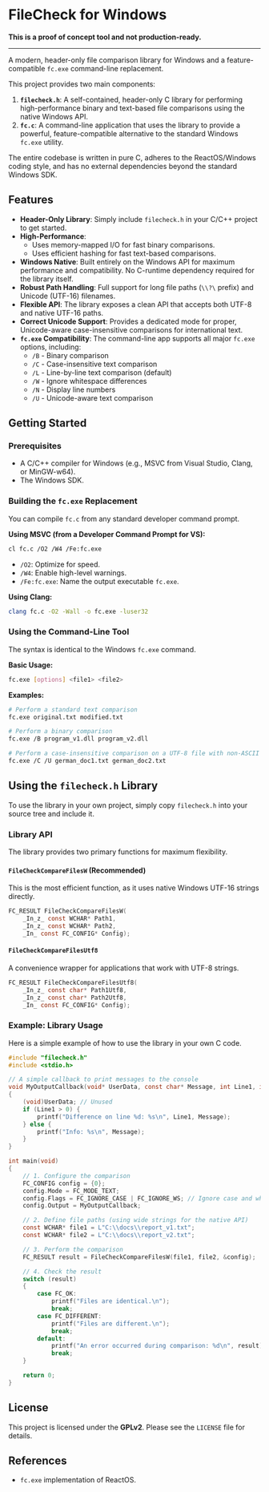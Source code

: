 # FileCheck for Windows

**This is a proof of concept tool and not production-ready.**

---

A modern, header-only file comparison library for Windows and a feature-compatible `fc.exe` command-line replacement.

This project provides two main components:

1.  **`filecheck.h`**: A self-contained, header-only C library for performing high-performance binary and text-based file comparisons using the native Windows API.
2.  **`fc.c`**: A command-line application that uses the library to provide a powerful, feature-compatible alternative to the standard Windows `fc.exe` utility.

The entire codebase is written in pure C, adheres to the ReactOS/Windows coding style, and has no external dependencies beyond the standard Windows SDK.

## Features

*   **Header-Only Library**: Simply include `filecheck.h` in your C/C++ project to get started.
*   **High-Performance**:
    *   Uses memory-mapped I/O for fast binary comparisons.
    *   Uses efficient hashing for fast text-based comparisons.
*   **Windows Native**: Built entirely on the Windows API for maximum performance and compatibility. No C-runtime dependency required for the library itself.
*   **Robust Path Handling**: Full support for long file paths (`\\?\` prefix) and Unicode (UTF-16) filenames.
*   **Flexible API**: The library exposes a clean API that accepts both UTF-8 and native UTF-16 paths.
*   **Correct Unicode Support**: Provides a dedicated mode for proper, Unicode-aware case-insensitive comparisons for international text.
*   **`fc.exe` Compatibility**: The command-line app supports all major `fc.exe` options, including:
    *   `/B` - Binary comparison
    *   `/C` - Case-insensitive text comparison
    *   `/L` - Line-by-line text comparison (default)
    *   `/W` - Ignore whitespace differences
    *   `/N` - Display line numbers
    *   `/U` - Unicode-aware text comparison

## Getting Started

### Prerequisites

*   A C/C++ compiler for Windows (e.g., MSVC from Visual Studio, Clang, or MinGW-w64).
*   The Windows SDK.

### Building the `fc.exe` Replacement

You can compile `fc.c` from any standard developer command prompt.

**Using MSVC (from a Developer Command Prompt for VS):**

```sh
cl fc.c /O2 /W4 /Fe:fc.exe
```
*   `/O2`: Optimize for speed.
*   `/W4`: Enable high-level warnings.
*   `/Fe:fc.exe`: Name the output executable `fc.exe`.

**Using Clang:**

```sh
clang fc.c -O2 -Wall -o fc.exe -luser32
```

### Using the Command-Line Tool

The syntax is identical to the Windows `fc.exe` command.

**Basic Usage:**
```sh
fc.exe [options] <file1> <file2>
```

**Examples:**
```sh
# Perform a standard text comparison
fc.exe original.txt modified.txt

# Perform a binary comparison
fc.exe /B program_v1.dll program_v2.dll

# Perform a case-insensitive comparison on a UTF-8 file with non-ASCII characters
fc.exe /C /U german_doc1.txt german_doc2.txt
```

## Using the `filecheck.h` Library

To use the library in your own project, simply copy `filecheck.h` into your source tree and include it.

### Library API

The library provides two primary functions for maximum flexibility.

#### `FileCheckCompareFilesW` (Recommended)
This is the most efficient function, as it uses native Windows UTF-16 strings directly.

```c
FC_RESULT FileCheckCompareFilesW(
    _In_z_ const WCHAR* Path1,
    _In_z_ const WCHAR* Path2,
    _In_ const FC_CONFIG* Config);
```

#### `FileCheckCompareFilesUtf8`
A convenience wrapper for applications that work with UTF-8 strings.

```c
FC_RESULT FileCheckCompareFilesUtf8(
    _In_z_ const char* Path1Utf8,
    _In_z_ const char* Path2Utf8,
    _In_ const FC_CONFIG* Config);
```

### Example: Library Usage

Here is a simple example of how to use the library in your own C code.

```c
#include "filecheck.h"
#include <stdio.h>

// A simple callback to print messages to the console
void MyOutputCallback(void* UserData, const char* Message, int Line1, int Line2)
{
    (void)UserData; // Unused
    if (Line1 > 0) {
        printf("Difference on line %d: %s\n", Line1, Message);
    } else {
        printf("Info: %s\n", Message);
    }
}

int main(void)
{
    // 1. Configure the comparison
    FC_CONFIG config = {0};
    config.Mode = FC_MODE_TEXT;
    config.Flags = FC_IGNORE_CASE | FC_IGNORE_WS; // Ignore case and whitespace
    config.Output = MyOutputCallback;

    // 2. Define file paths (using wide strings for the native API)
    const WCHAR* file1 = L"C:\\docs\\report_v1.txt";
    const WCHAR* file2 = L"C:\\docs\\report_v2.txt";

    // 3. Perform the comparison
    FC_RESULT result = FileCheckCompareFilesW(file1, file2, &config);

    // 4. Check the result
    switch (result)
    {
        case FC_OK:
            printf("Files are identical.\n");
            break;
        case FC_DIFFERENT:
            printf("Files are different.\n");
            break;
        default:
            printf("An error occurred during comparison: %d\n", result);
            break;
    }

    return 0;
}
```

## License

This project is licensed under the **GPLv2**. Please see the `LICENSE` file for details.

## References

- `fc.exe` implementation of ReactOS.
